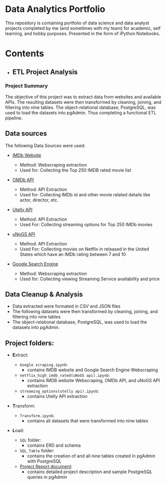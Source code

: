 
# Data Analytics Portfolio
This repository is containing portfolio of data science and data analyst projects completed by me (and sometimes with my team) for academic, self learning, and hobby purposes.
Presented in the form of iPython Notebooks.

# Contents
- ## ETL Project Analysis

### Project Summary
The objective of this project was to extract data from websites and available  APIs. The resulting datasets were then transformed by cleaning, joining, and filtering into nine tables. The object-relational database, PostgreSQL, was used to load the datasets into pgAdmin. Thus completing a functional ETL pipeline.

## Data sources

The following Data Sources were used:
- [IMDb Website](https://www.imdb.com/chart/top/?ref_=nv_mv_250)
    - Method: Webscraping extraction
    - Used for: Collecting the Top 250 IMDB rated movie list

- [OMDb API](http://www.omdbapi.com/)
    - Method: API Extraction
    - Used for: Collecting IMDb id and other movie related details like actor, director, etc.

- [Utelly API](https://rapidapi.com/utelly/api/utelly?endpoint=apiendpoint_3cad787b-ca7b-449a-84b4-23b40d64fd73)
    - Method: API Extraction
    - Used For: Collecting streaming options for Top 250 IMDb movies

- [uNoGS API](https://rapidapi.com/unogs/api/unogs/endpoints)
    - Method: API Extraction
    - Used For: Collecting movies on Netflix in released in the United States which have an IMDb rating between 7 and 10

- [Google Search Engine](https://www.google.com/search?&q=)
    - Method: Webscraping extraction
    - Used for: Collecting viewing Streaming Service availability and price 

## Data Cleanup & Analysis

- Data extracted were formated in CSV and JSON files
- The following datasets were then transformed by cleaning, joining, and filtering into nine tables
- The object-relational database, PostgreSQL, was used to load the datasets into pgAdmin.


## Project folders:

- **E**xtract: 
    - `Google scraping.ipynb`: 
        - contains IMDB website and Google Search Engine Webscraping
    - `netflix_high_imdb_rated(uNoGS api).ipynb`:
        - contains IMDB website Webscraping, OMDb API, and uNoGS API extraction
    -  `streaming_options(utelly api).ipynb`:
        - contains Utelly API extraction

- **T**ransform:
    - `Transform.ipynb`:
        - contains all datasets that were transformed into nine tables

- **L**oad:
    - `SQL` folder:
        - contains ERD and schema
    - `SQL_Table` folder:
        - contains the creation of and all nine tables created in pgAdmin with PostgreSQL
    - [Project Report document](https://github.com/Latha-G/ETL-Project/blob/master/Project%20Report.pdf):
        - contains detailed project description and sample PostgreSQL queries in pgAdmin


